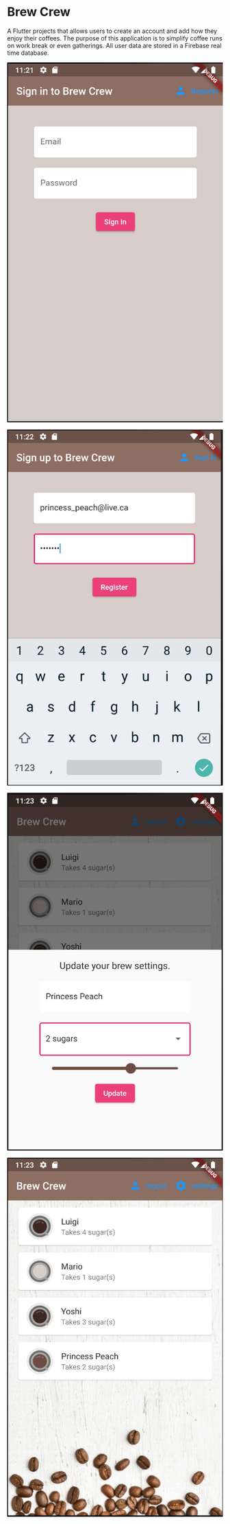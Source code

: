 # Brew Crew

A Flutter projects that allows users to create an account and add how they enjoy their coffees. The purpose of this application is to simplify coffee runs on work break or even gatherings. All user data are stored in a Firebase real time database.

![Sign In](screenshots/sign_in.PNG?raw=true "Sign In")

![Register](screenshots/register.PNG?raw=true "Register")

![Update Settings](screenshots/update_settings.PNG?raw=true "Update Settings")

![Home](screenshots/home.PNG?raw=true "Home")

